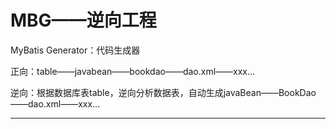 # MBG——逆向工程

MyBatis Generator：代码生成器

正向：table——javabean——bookdao——dao.xml——xxx...

逆向：根据数据库表table，逆向分析数据表，自动生成javaBean——BookDao——dao.xml——xxx...

****

